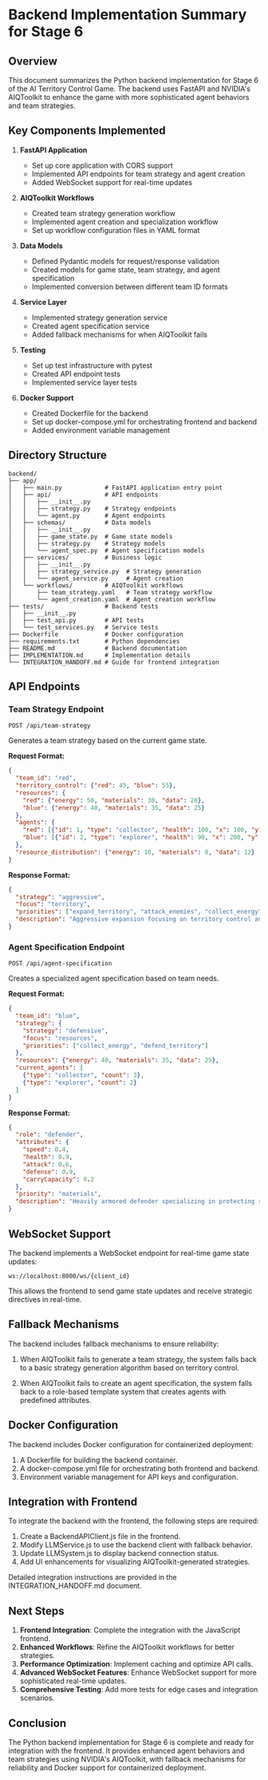 # Backend Implementation Summary for Stage 6

## Overview

This document summarizes the Python backend implementation for Stage 6 of the AI Territory Control Game. The backend uses FastAPI and NVIDIA's AIQToolkit to enhance the game with more sophisticated agent behaviors and team strategies.

## Key Components Implemented

1. **FastAPI Application**
   - Set up core application with CORS support
   - Implemented API endpoints for team strategy and agent creation
   - Added WebSocket support for real-time updates

2. **AIQToolkit Workflows**
   - Created team strategy generation workflow
   - Implemented agent creation and specialization workflow
   - Set up workflow configuration files in YAML format

3. **Data Models**
   - Defined Pydantic models for request/response validation
   - Created models for game state, team strategy, and agent specification
   - Implemented conversion between different team ID formats

4. **Service Layer**
   - Implemented strategy generation service
   - Created agent specification service
   - Added fallback mechanisms for when AIQToolkit fails

5. **Testing**
   - Set up test infrastructure with pytest
   - Created API endpoint tests
   - Implemented service layer tests

6. **Docker Support**
   - Created Dockerfile for the backend
   - Set up docker-compose.yml for orchestrating frontend and backend
   - Added environment variable management

## Directory Structure

```
backend/
├── app/
│   ├── main.py            # FastAPI application entry point
│   ├── api/               # API endpoints
│   │   ├── __init__.py
│   │   ├── strategy.py    # Strategy endpoints
│   │   └── agent.py       # Agent endpoints
│   ├── schemas/           # Data models
│   │   ├── __init__.py
│   │   ├── game_state.py  # Game state models
│   │   ├── strategy.py    # Strategy models
│   │   └── agent_spec.py  # Agent specification models
│   ├── services/          # Business logic
│   │   ├── __init__.py
│   │   ├── strategy_service.py  # Strategy generation
│   │   └── agent_service.py     # Agent creation
│   └── workflows/         # AIQToolkit workflows
│       ├── team_strategy.yaml   # Team strategy workflow
│       └── agent_creation.yaml  # Agent creation workflow
├── tests/                 # Backend tests
│   ├── __init__.py
│   ├── test_api.py        # API tests
│   └── test_services.py   # Service tests
├── Dockerfile             # Docker configuration
├── requirements.txt       # Python dependencies
├── README.md              # Backend documentation
├── IMPLEMENTATION.md      # Implementation details
└── INTEGRATION_HANDOFF.md # Guide for frontend integration
```

## API Endpoints

### Team Strategy Endpoint

```
POST /api/team-strategy
```

Generates a team strategy based on the current game state.

**Request Format:**
```json
{
  "team_id": "red",
  "territory_control": {"red": 45, "blue": 55},
  "resources": {
    "red": {"energy": 50, "materials": 30, "data": 20},
    "blue": {"energy": 40, "materials": 35, "data": 25}
  },
  "agents": {
    "red": [{"id": 1, "type": "collector", "health": 100, "x": 100, "y": 100}],
    "blue": [{"id": 2, "type": "explorer", "health": 90, "x": 200, "y": 200}]
  },
  "resource_distribution": {"energy": 10, "materials": 8, "data": 12}
}
```

**Response Format:**
```json
{
  "strategy": "aggressive",
  "focus": "territory",
  "priorities": ["expand_territory", "attack_enemies", "collect_energy"],
  "description": "Aggressive expansion focusing on territory control and eliminating enemy agents."
}
```

### Agent Specification Endpoint

```
POST /api/agent-specification
```

Creates a specialized agent specification based on team needs.

**Request Format:**
```json
{
  "team_id": "blue",
  "strategy": {
    "strategy": "defensive",
    "focus": "resources",
    "priorities": ["collect_energy", "defend_territory"]
  },
  "resources": {"energy": 40, "materials": 35, "data": 25},
  "current_agents": [
    {"type": "collector", "count": 3},
    {"type": "explorer", "count": 2}
  ]
}
```

**Response Format:**
```json
{
  "role": "defender",
  "attributes": {
    "speed": 0.4,
    "health": 0.9,
    "attack": 0.6,
    "defense": 0.9,
    "carryCapacity": 0.2
  },
  "priority": "materials",
  "description": "Heavily armored defender specializing in protecting resource collectors."
}
```

## WebSocket Support

The backend implements a WebSocket endpoint for real-time game state updates:

```
ws://localhost:8000/ws/{client_id}
```

This allows the frontend to send game state updates and receive strategic directives in real-time.

## Fallback Mechanisms

The backend includes fallback mechanisms to ensure reliability:

1. When AIQToolkit fails to generate a team strategy, the system falls back to a basic strategy generation algorithm based on territory control.

2. When AIQToolkit fails to create an agent specification, the system falls back to a role-based template system that creates agents with predefined attributes.

## Docker Configuration

The backend includes Docker configuration for containerized deployment:

1. A Dockerfile for building the backend container.
2. A docker-compose.yml file for orchestrating both frontend and backend.
3. Environment variable management for API keys and configuration.

## Integration with Frontend

To integrate the backend with the frontend, the following steps are required:

1. Create a BackendAPIClient.js file in the frontend.
2. Modify LLMService.js to use the backend client with fallback behavior.
3. Update LLMSystem.js to display backend connection status.
4. Add UI enhancements for visualizing AIQToolkit-generated strategies.

Detailed integration instructions are provided in the INTEGRATION_HANDOFF.md document.

## Next Steps

1. **Frontend Integration**: Complete the integration with the JavaScript frontend.
2. **Enhanced Workflows**: Refine the AIQToolkit workflows for better strategies.
3. **Performance Optimization**: Implement caching and optimize API calls.
4. **Advanced WebSocket Features**: Enhance WebSocket support for more sophisticated real-time updates.
5. **Comprehensive Testing**: Add more tests for edge cases and integration scenarios.

## Conclusion

The Python backend implementation for Stage 6 is complete and ready for integration with the frontend. It provides enhanced agent behaviors and team strategies using NVIDIA's AIQToolkit, with fallback mechanisms for reliability and Docker support for containerized deployment.